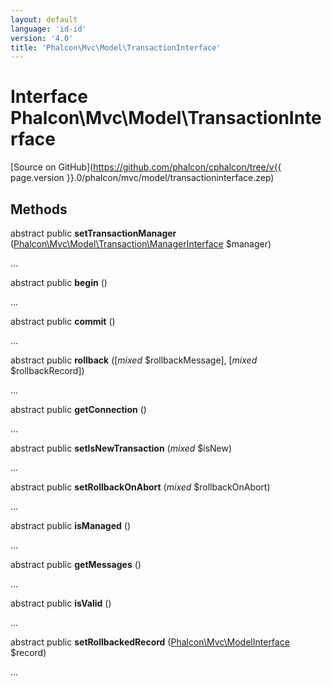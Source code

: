 ```yaml
---
layout: default
language: 'id-id'
version: '4.0'
title: 'Phalcon\Mvc\Model\TransactionInterface'
---
```


# Interface **Phalcon\Mvc\Model\TransactionInterface**

[Source on GitHub](https://github.com/phalcon/cphalcon/tree/v{{ page.version }}.0/phalcon/mvc/model/transactioninterface.zep)

## Methods

abstract public **setTransactionManager** ([Phalcon\Mvc\Model\Transaction\ManagerInterface](Phalcon_Mvc_Model_Transaction_ManagerInterface) $manager)

...

abstract public **begin** ()

...

abstract public **commit** ()

...

abstract public **rollback** ([*mixed* $rollbackMessage], [*mixed* $rollbackRecord])

...

abstract public **getConnection** ()

...

abstract public **setIsNewTransaction** (*mixed* $isNew)

...

abstract public **setRollbackOnAbort** (*mixed* $rollbackOnAbort)

...

abstract public **isManaged** ()

...

abstract public **getMessages** ()

...

abstract public **isValid** ()

...

abstract public **setRollbackedRecord** ([Phalcon\Mvc\ModelInterface](Phalcon_Mvc_ModelInterface) $record)

...